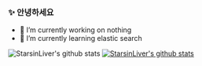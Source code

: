 ### ✨ 안녕하세요
- 🔭 I’m currently working on nothing
- 🌱 I’m currently learning elastic search



![StarsinLiver's github stats](https://github-readme-stats.vercel.app/api?username=StarsinLiver&show_icons=true)
[![StarsinLiver's github stats](https://github-readme-stats.vercel.app/api/top-langs/?username=StarsinLiver&show_icons=true&hide_border=true&title_color=004386&icon_color=004386&layout=compact)](https://github.com/StarsinLiver)

  
  <!--
**StarsinLiver/StarsinLiver** is a ✨ _special_ ✨ repository because its `README.md` (this file) appears on your GitHub profile.

Here are some ideas to get you started:

- 🔭 I’m currently working on ...
- 🌱 I’m currently learning ...
- 👯 I’m looking to collaborate on ...
- 🤔 I’m looking for help with ...
- 💬 Ask me about ...
- 📫 How to reach me: ...
- 😄 Pronouns: ...
- ⚡ Fun fact: ...
-->
